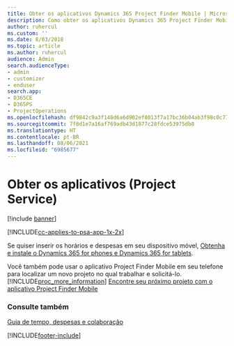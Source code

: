 ```yaml
---
title: Obter os aplicativos Dynamics 365 Project Finder Mobile | MicrosoftDocs
description: Como obter os aplicativos Dynamics 365 Project Finder Mobile
author: ruhercul
ms.custom: ''
ms.date: 8/03/2018
ms.topic: article
ms.author: ruhercul
audience: Admin
search.audienceType:
- admin
- customizer
- enduser
search.app:
- D365CE
- D365PS
- ProjectOperations
ms.openlocfilehash: df9842c9a3f148d6a6d902ef8013f7a17bc36b04ab3f98c0c770b6509ea3e25e
ms.sourcegitcommit: 7f8d1e7a16af769adb43d1877c28fdce53975db8
ms.translationtype: HT
ms.contentlocale: pt-BR
ms.lasthandoff: 08/06/2021
ms.locfileid: "6985677"
---
```

# <a name="get-the-apps-project-service"></a>Obter os aplicativos (Project Service)

[!include [banner](../includes/psa-now-project-operations.md)]

[!INCLUDE[cc-applies-to-psa-app-1x-2x](../includes/cc-applies-to-psa-app-1x-2x.md)]

Se quiser inserir os horários e despesas em seu dispositivo móvel, [Obtenha e instale o Dynamics 365 for phones e Dynamics 365 for tablets](/dynamics365/mobile-app/dynamics-365-phones-tablets-users-guide).  
  
 Você também pode usar o aplicativo Project Finder Mobile em seu telefone para localizar um novo projeto no qual trabalhar e solicitá-lo. [!INCLUDE[proc_more_information](../includes/proc-more-information.md)] [Encontre seu próximo projeto com o aplicativo Project Finder Mobile](../psa/find-next-project-finder-mobile-app.md) 
  
### <a name="see-also"></a>Consulte também  
 [Guia de tempo, despesas e colaboração](../psa/time-expense-collaboration-guide.md)


[!INCLUDE[footer-include](../includes/footer-banner.md)]